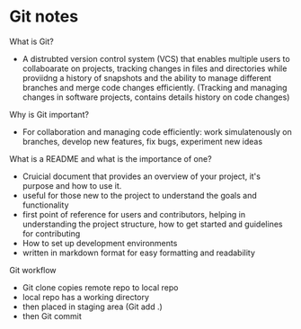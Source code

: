 # Git notes

What is Git?
- A distrubted version control system (VCS) that enables multiple users to collaboarate on projects, tracking changes in files and directories while proviidng a history of snapshots and the ability to manage different branches and merge code changes efficiently.
(Tracking and managing changes in software projects, contains details history on code changes)

Why is Git important?
- For collaboration and managing code efficiently: work simulatenously on branches, develop new features, fix bugs, experiment new ideas

What is a README and what is the importance of one?
- Cruicial document that provides an overview of your project, it's purpose and how to use it.
- useful for those new to the project to understand the goals and functionality
- first point of reference for users and contributors, helping in understanding the project structure, how to get started and guidelines for contributing
- How to set up development environments
- written in markdown format for easy formatting and readability

Git workflow

- Git clone copies remote repo to local repo
- local repo has a working directory 
- then placed in staging area (Git add .)
- then Git commit

  
